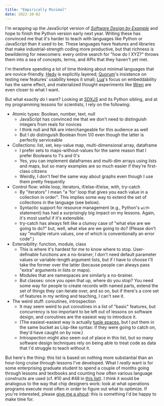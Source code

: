 ```yaml
---
title: "Empirically Minimal"
date: 2022-10-02
---
```


I'm wrapping up the JavaScript version of [*Software Design by Example*](@root/sdxjs/)
and hope to finish the Python version early next year.
Writing these has convinced me that it's harder to teach with languages like Python or JavaScript
than it used to be.
These languages have features and libraries that make industrial-strength coding more productive,
but that richness is bewildering for newcomers:
every online search for "how do I XYZ?" throws them into a sea of concepts, terms, and APIs
that they haven't yet met.

I'm therefore spending a lot of time thinking about minimal languages that are novice-friendly.
[Hedy](https://www.hedycode.com/) is explicitly layered;
[Quorum](https://quorumlanguage.com/)'s insistence on testing new features' usability keeps it small;
[Lua](https://www.lua.org/)'s focus on embeddability has the same effect,
and materialized thought experiments like [Wren](https://wren.io/)
are even closer to what I want.

But what exactly *do* I want?
Looking at [*SDXJS*](@root/sdxjs/) and its Python sibling,
and at my programming lessons for scientists,
I rely on the following:

-   Atomic types: Boolean, number, text, null
    -   JavaScript has convinced me that we don't need to distinguish integers from reals for novices
    -   I think null and NA are interchangeable for this audience as well
    -   But I *do* distinguish Boolean from 1/0 even though the latter is perfectly serviceable
-   Collections: list, set, key-value map, multi-dimensional array, dataframe
    -   I prefer sets to maps-without-values for the same reason that I prefer Booleans to 1's and 0's
    -   Yes, you can implement dataframes and multi-dim arrays using lists and maps,
        but so many examples are so much easier if they're first-class citizens
    -   Weirdly, I don't feel the same way about graphs even though I use them pretty frequently
-   Control flow: while loop, iterators, if/else-if/else, with, try-catch
    -   By "iterators" I mean "a 'for' loop that gives you each value in a collection in order".
        This implies some way to extend the set of collections in the language (see below).
    -   Syntactic support for resource management (e.g., Python's `with` statement)
        has had a surprisingly big impact on my lessons.
        Again, it's most useful if it's extensible.
    -   try-catch has always felt like a clumsy case of "what else are we going to do?"
        but, well, what else are we going to do?
        (Please don't say "multiple return values, one of which is conventionally an error code".)
-   Extensibility: function, module, class
    -   This is where it's hardest for me to know where to stop.
        User-definable functions are a no-brainer;
        I don't need default parameter values or variable-length argument lists,
        but if I have to choose I'll take the former over the latter
        (because people can always pass "extra" arguments in lists or maps).
    -   Modules that are namespaces are similarly a no-brainer.
    -   But classes: once you open that up, where do you stop?
        You need some way for people to create records with named parts,
        extend the set of things they can iterate over,
        and so on,
        but if there's a core set of features in my writing and teaching,
        I can't see it.
-   The weird stuff: coroutines, introspection
    -   It may seem weird to put coroutines in a list of "basic" features,
        but concurrency is too important to be left out of lessons on software design,
        and coroutines are the easiest way to introduce it.
    -   (The easiest-easiest way is actually [tuple spaces](https://en.wikipedia.org/wiki/Tuple_space),
        but I put them in the same bucket as Lisp-like syntax:
        if they were going to catch on, they'd have caught on by now.)
    -   Introspection might also seem out of place in this list,
        but so many software design techniques rely on being able to treat code as data
        that I'd struggle to teach without it.

But here's the thing:
this list is based on nothing more substantial than an hour-long cruise
through lessons I've developed.
What I *really* want is for some enterprising graduate student
to spend a couple of months going through lessons and textbooks
and counting how often various language constructs are used
(cf. #10 and #48 in [this list](https://neverworkintheory.org/2022/08/30/software-engineering-research-questions.html)).
I think it would be analogous to the way that chip designers work:
look at what operations programs execute most often
in order to figure out what to optimize.
If you're interested,
please [give me a shout](mailto:gvwilson@third-bit.com):
this is something I'd be happy to make time for.
